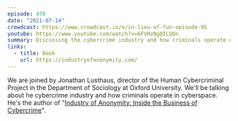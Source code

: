 ```yaml
---
episode: 470
date: "2021-07-14"
crowdcast: https://www.crowdcast.io/e/in-lieu-of-fun-episode-95
youtube: https://www.youtube.com/watch?v=6FVHzNgQILQOn
summary: Discussing the cybercrime industry and how criminals operate online
links:
  - title: Book
    url: https://industryofanonymity.com/
---
```

We are joined by Jonathan Lusthaus, director of the Human Cybercriminal Project in the Department of Sociology at Oxford University. We'll be talking about he cybercrime industry and how criminals operate in cyberspace. He's the author of "[Industry of Anonymity: Inside the Business of Cybercrime][book]".

[book]: https://industryofanonymity.com/
